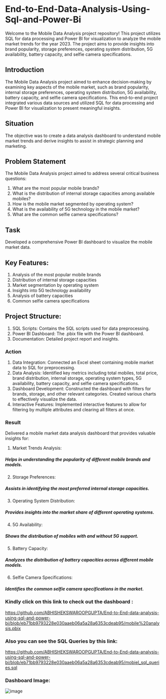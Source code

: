# End-to-End-Data-Analysis-Using-Sql-and-Power-Bi

Welcome to the Mobile Data Analysis project repository! This project utilizes SQL for data processing and Power BI for visualization to analyze the mobile market trends for the year 2023. The project aims to provide insights into brand popularity, storage preferences, operating system distribution, 5G availability, battery capacity, and selfie camera specifications.

## Introduction
The Mobile Data Analysis project aimed to enhance decision-making by examining key aspects of the mobile market, such as brand popularity, internal storage preferences, operating system distribution, 5G availability, battery capacity, and selfie camera specifications. This end-to-end project integrated various data sources and utilized SQL for data processing and Power BI for visualization to present meaningful insights.
## Situation
The objective was to create a data analysis dashboard to understand mobile market trends and derive insights to assist in strategic planning and marketing.
## Problem Statement
The Mobile Data Analysis project aimed to address several critical business questions:
1.	What are the most popular mobile brands?
2.	What is the distribution of internal storage capacities among available mobiles?
3.	How is the mobile market segmented by operating system?
4.	What is the availability of 5G technology in the mobile market?
5.	What are the common selfie camera specifications?
## Task
Developed a comprehensive Power BI dashboard to visualize the mobile market data.

## Key Features:
1.	Analysis of the most popular mobile brands
2.	Distribution of internal storage capacities
3.	Market segmentation by operating system
4.	Insights into 5G technology availability
5.	Analysis of battery capacities
6.	Common selfie camera specifications
## Project Structure:
1.	SQL Scripts: Contains the SQL scripts used for data preprocessing.
2.	Power BI Dashboard: The .pbix file with the Power BI dashboard.
3.	Documentation: Detailed project report and insights.

### Action
1.	Data Integration: Connected an Excel sheet containing mobile market data to SQL for preprocessing.
2.	Data Analysis: Identified key metrics including total mobiles, total price, brand distribution, internal storage, operating system types, 5G availability, battery capacity, and selfie camera specifications.
3.	Dashboard Development: Constructed the dashboard with filters for brands, storage, and other relevant categories. Created various charts to effectively visualize the data.
4.	Interactive Features: Implemented interactive features to allow for filtering by multiple attributes and clearing all filters at once.
### Result
Delivered a mobile market data analysis dashboard that provides valuable insights for:
1.	Market Trends Analysis:
#####	Helps in understanding the popularity of different mobile brands and models.
2.	Storage Preferences:
#####	Assists in identifying the most preferred internal storage capacities.
3.	Operating System Distribution:
#####	Provides insights into the market share of different operating systems.
4.	5G Availability:
#####	Shows the distribution of mobiles with and without 5G support.
5.	Battery Capacity:
#####	Analyzes the distribution of battery capacities across different mobile models.
6.	Selfie Camera Specifications:
#####	Identifies the common selfie camera specifications in the market.

### Kindly click on this link to check out the dashboard :
https://github.com/ABHISHEKSWAROOPGUPTA/End-to-End-data-analysis-using-sql-and-power-bi/blob/eb71bb9793228e030aaeb06a5a28a6353cdeab95/mobile%20analysis.pbix
### Also you can see the SQL Queries by this link:
https://github.com/ABHISHEKSWAROOPGUPTA/End-to-End-data-analysis-using-sql-and-power-bi/blob/eb71bb9793228e030aaeb06a5a28a6353cdeab95/mobiel_sql_queries.sql
### Dashboard Image:
![image](https://github.com/user-attachments/assets/702cec2e-6adb-4d1b-8331-46ef22dff921)


